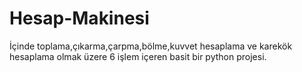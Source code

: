 # Hesap-Makinesi
İçinde toplama,çıkarma,çarpma,bölme,kuvvet hesaplama ve karekök hesaplama olmak üzere 6 işlem içeren basit bir python projesi.
